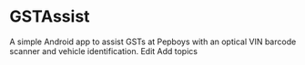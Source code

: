 # GSTAssist
A simple Android app to assist GSTs at Pepboys with an optical VIN barcode scanner and vehicle identification. Edit
Add topics
